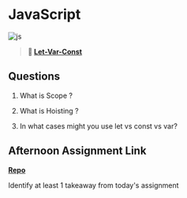 # JavaScript

![js](https://bcw.blob.core.windows.net/public/img/courses/js.gif)

> **📖 [Let-Var-Const](https://codeworksacademy.com/fs-student-guide/resources/wk2/01-Let-Var-Const)**

## Questions

1. What is Scope ?



2. What is Hoisting ?



3. In what cases might you use let vs const vs var?



## Afternoon Assignment Link

**[Repo](https://github.com/IsaiahLeiva/<ASSIGNMENT_REPO>)**

Identify at least 1 takeaway from today's assignment
